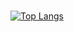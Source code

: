 ###
[![Top Langs](https://github-readme-stats.vercel.app/api/top-langs/?username=Ep-lxs&langs_count=8)](https://github.com/anuraghazra/github-readme-stats)
<!--
**Ep-lxs/Ep-lxs** is a ✨ _special_ ✨ repository because its `README.md` (this file) appears on your GitHub profile.

Here are some ideas to get you started:

- 🔭 I’m currently working on ...
- 🌱 I’m currently learning ...
- 👯 I’m looking to collaborate on ...
- 🤔 I’m looking for help with ...
- 💬 Ask me about ...
- 📫 How to reach me: ...
- 😄 Pronouns: ...
- ⚡ Fun fact: ...
-->
